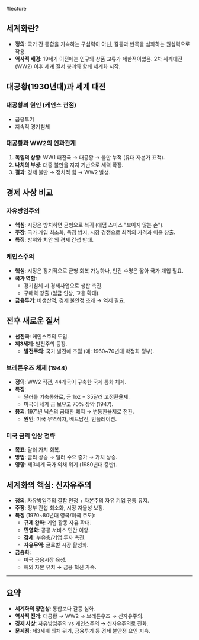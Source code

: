 #lecture 

## 세계화란?

- **정의**: 국가 간 통합을 가속하는 구심력이 아닌, 갈등과 반목을 심화하는 원심력으로 작용.
- **역사적 배경**: 19세기 이전에는 인구와 상품 교류가 제한적이었음. 2차 세계대전(WW2) 이후 세계 질서 붕괴와 함께 세계화 시작.

## 대공황(1930년대)과 세계 대전

### 대공황의 원인 (케인스 관점)

- 금융투기
- 지속적 경기침체

### 대공황과 WW2의 인과관계

1. **독일의 상황**: WW1 패전국 → 대공황 → 불만 누적 (유대 자본가 표적).
2. **나치의 부상**: 대중 불만을 지지 기반으로 세력 확장.
3. **결과**: 경제 불만 → 정치적 힘 → WW2 발생.

## 경제 사상 비교

### 자유방임주의

- **핵심**: 시장은 방치하면 균형으로 복귀 (애덤 스미스 "보이지 않는 손").
- **주장**: 국가 개입 최소화, 독점 방지, 시장 경쟁으로 최적의 가격과 이윤 창출.
- **특징**: 방위와 치안 외 경제 간섭 반대.

### 케인스주의

- **핵심**: 시장은 장기적으로 균형 회복 가능하나, 인간 수명은 짧아 국가 개입 필요.
- **국가 역할**:
    - 경기침체 시 경제사업으로 생산 촉진.
    - 구매력 창출 (임금 인상, 고용 확대).
- **금융투기**: 비생산적, 경제 불안정 초래 → 억제 필요.

## 전후 새로운 질서

- **선진국**: 케인스주의 도입.
- **제3세계**: 발전주의 등장.
    - **발전주의**: 국가 발전에 초점 (예: 1960~70년대 박정희 정부).

### 브레튼우즈 체제 (1944)

- **정의**: WW2 직전, 44개국이 구축한 국제 통화 체제.
- **특징**:
    - 달러를 기축통화로, 금 1oz = 35달러 고정환율제.
    - 미국이 세계 금 보유고 70% 장악 (1947).
- **붕괴**: 1971년 닉슨의 금태환 폐지 → 변동환율제로 전환.
    - **원인**: 미국 무역적자, 베트남전, 인플레이션.

### 미국 금리 인상 전략

- **목표**: 달러 가치 회복.
- **방법**: 금리 상승 → 달러 수요 증가 → 가치 상승.
- **영향**: 제3세계 국가 외채 위기 (1980년대 중반).

## 세계화의 핵심: 신자유주의

- **정의**: 자유방임주의 결함 인정 + 자본주의 자유 기업 전통 유지.
- **주장**: 정부 간섭 최소화, 시장 자율성 보장.
- **특징** (1970~80년대 영국/미국 주도):
    - **규제 완화**: 기업 활동 자유 확대.
    - **민영화**: 공공 서비스 민간 이양.
    - **감세**: 부유층/기업 투자 촉진.
    - **자유무역**: 글로벌 시장 활성화.
- **금융화**:
    - 미국 금융시장 육성.
    - 해외 자본 유치 → 금융 혁신 가속.

---

## 요약

- **세계화의 양면성**: 통합보다 갈등 심화.
- **역사적 전개**: 대공황 → WW2 → 브레튼우즈 → 신자유주의.
- **경제 사상**: 자유방임주의 vs 케인스주의 → 신자유주의로 진화.
- **문제점**: 제3세계 외채 위기, 금융투기 등 경제 불안정 요인 지속.

